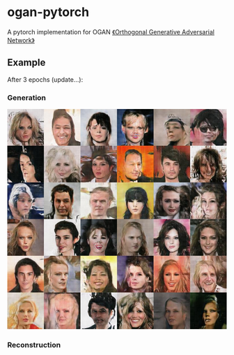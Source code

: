 # ogan-pytorch

A pytorch implementation for OGAN [《Orthogonal Generative Adversarial Network》](https://arxiv.org/abs/1903.01931)

## Example

After 3 epochs (update...):

### Generation

<img src="assets/demo.jpeg">

### Reconstruction

